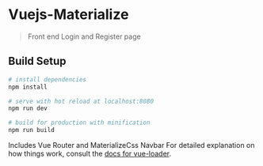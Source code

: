 # Vuejs-Materialize

> Front end Login and Register page

## Build Setup

``` bash
# install dependencies
npm install

# serve with hot reload at localhost:8080
npm run dev

# build for production with minification
npm run build
```

Includes Vue Router and MaterializeCss Navbar
For detailed explanation on how things work, consult the [docs for vue-loader](http://vuejs.github.io/vue-loader).
